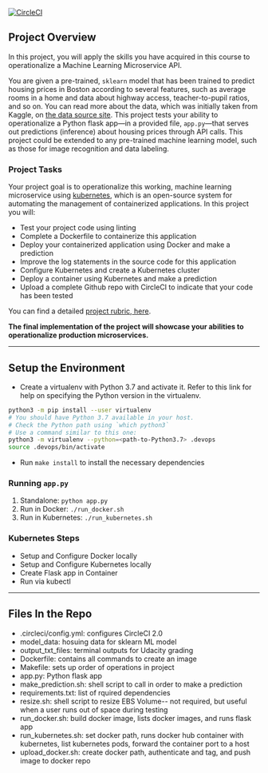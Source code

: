 [![CircleCI](https://circleci.com/gh/sarastavaski/UdacityProject4/tree/main.svg?style=svg)](https://circleci.com/gh/sarastavaski/UdacityProject4/tree/main)

## Project Overview

In this project, you will apply the skills you have acquired in this course to operationalize a Machine Learning Microservice API. 

You are given a pre-trained, `sklearn` model that has been trained to predict housing prices in Boston according to several features, such as average rooms in a home and data about highway access, teacher-to-pupil ratios, and so on. You can read more about the data, which was initially taken from Kaggle, on [the data source site](https://www.kaggle.com/c/boston-housing). This project tests your ability to operationalize a Python flask app—in a provided file, `app.py`—that serves out predictions (inference) about housing prices through API calls. This project could be extended to any pre-trained machine learning model, such as those for image recognition and data labeling.

### Project Tasks

Your project goal is to operationalize this working, machine learning microservice using [kubernetes](https://kubernetes.io/), which is an open-source system for automating the management of containerized applications. In this project you will:
* Test your project code using linting
* Complete a Dockerfile to containerize this application
* Deploy your containerized application using Docker and make a prediction
* Improve the log statements in the source code for this application
* Configure Kubernetes and create a Kubernetes cluster
* Deploy a container using Kubernetes and make a prediction
* Upload a complete Github repo with CircleCI to indicate that your code has been tested

You can find a detailed [project rubric, here](https://review.udacity.com/#!/rubrics/2576/view).

**The final implementation of the project will showcase your abilities to operationalize production microservices.**

---

## Setup the Environment

* Create a virtualenv with Python 3.7 and activate it. Refer to this link for help on specifying the Python version in the virtualenv. 
```bash
python3 -m pip install --user virtualenv
# You should have Python 3.7 available in your host. 
# Check the Python path using `which python3`
# Use a command similar to this one:
python3 -m virtualenv --python=<path-to-Python3.7> .devops
source .devops/bin/activate
```
* Run `make install` to install the necessary dependencies

### Running `app.py`

1. Standalone:  `python app.py`
2. Run in Docker:  `./run_docker.sh`
3. Run in Kubernetes:  `./run_kubernetes.sh`

### Kubernetes Steps

* Setup and Configure Docker locally
* Setup and Configure Kubernetes locally
* Create Flask app in Container
* Run via kubectl

---

## Files In the Repo 
* .circleci/config.yml: configures CircleCI 2.0
* model_data: hosuing data for sklearn ML model
* output_txt_files: terminal outputs for Udacity grading
* Dockerfile: contains all commands to create an image
* Makefile: sets up order of operations in project
* app.py: Python flask app
* make_prediction.sh: shell script to call in order to make a prediction
* requirements.txt: list of rquired dependencies 
* resize.sh: shell script to resize EBS Volume-- not required, but useful when a user runs out of space during testing
* run_docker.sh: build docker image, lists docker images, and runs flask app
* run_kubernetes.sh: set docker path, runs docker hub container with kubernetes, list kubernetes pods, forward the container port to a host
* upload_docker.sh: create docker path, authenticate and tag, and push image to docker repo
